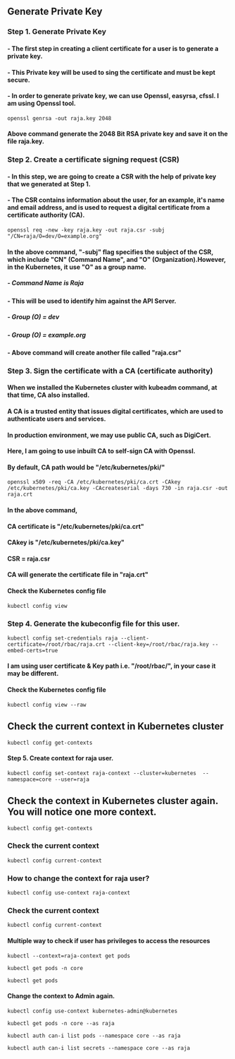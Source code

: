 
## Generate Private Key

### Step 1. Generate Private Key
####  - The first step in creating a client certificate for a user is to generate a private key. 
####  - This Private key will be used to sing the certificate and must be kept secure.
####  - In order to generate private key, we can use Openssl,  easyrsa, cfssl. I am using Openssl tool. 

```
openssl genrsa -out raja.key 2048
```
#### Above command generate the 2048 Bit RSA private key and save it on the file raja.key.

### Step 2.  Create a certificate signing request (CSR)

#### - In this step, we are going to create a CSR with the help  of private key that we generated at Step 1.
####  - The CSR contains information about the user, for an example, it's name and email address, and is used to request a digital certificate from a certificate authority (CA).
```
openssl req -new -key raja.key -out raja.csr -subj "/CN=raja/O=dev/O=example.org"
```

#### In the above command, "-subj" flag specifies the subject of the CSR, which include "CN" (Command Name", and "O" (Organization).However, in the Kubernetes, it use "O" as a group name. 
##### - Command Name is Raja 
####  - This will be used to identify him against the API Server.
#####  - Group (O) = dev
##### - Group (O) = example.org
#### - Above command will create another file called "raja.csr"

### Step 3.  Sign the certificate with a CA (certificate authority)
#### When we installed the Kubernetes cluster with kubeadm command, at that time, CA also installed. 
####  A CA is a trusted entity that issues digital certificates, which are used to authenticate users and services.
#### In production environment, we may use public CA, such as DigiCert. 
#### Here, I am going to use inbuilt CA to self-sign CA with Openssl.
#### By default, CA path would be "/etc/kubernetes/pki/"
```
openssl x509 -req -CA /etc/kubernetes/pki/ca.crt -CAkey /etc/kubernetes/pki/ca.key -CAcreateserial -days 730 -in raja.csr -out raja.crt
```
#### In the above command, 
#### CA certificate is "/etc/kubernetes/pki/ca.crt"
#### CAkey is "/etc/kubernetes/pki/ca.key"
#### CSR = raja.csr
#### CA will generate the certificate file in "raja.crt"


#### Check the Kubernetes config file 
```
kubectl config view
```
### Step 4. Generate the kubeconfig file for this user. 
```
kubectl config set-credentials raja --client-certificate=/root/rbac/raja.crt --client-key=/root/rbac/raja.key --embed-certs=true
```

#### I am using user certificate & Key path i.e. "/root/rbac/", in your case it may be different. 
#### Check the Kubernetes config file 
```
kubectl config view --raw 
```
## Check the current context in Kubernetes cluster

```
kubectl config get-contexts
```

#### Step 5. Create context for raja user.

```
kubectl config set-context raja-context --cluster=kubernetes  --namespace=core --user=raja 
```
## Check the context in Kubernetes cluster again. You will notice one more context.

```
kubectl config get-contexts
```

### Check the current context 
```
kubectl config current-context 
```
### How to change the context for raja user?
```
kubectl config use-context raja-context
```

### Check the current context 
```
kubectl config current-context 
```

#### Multiple way to check if user has privileges to access the resources
```
kubectl --context=raja-context get pods
```
```
kubectl get pods -n core
```
```
kubectl get pods 
```
#### Change the context to Admin again.
```
kubectl config use-context kubernetes-admin@kubernetes
```
```
kubectl get pods -n core --as raja
```
```
kubectl auth can-i list pods --namespace core --as raja
```
```
kubectl auth can-i list secrets --namespace core --as raja
```
